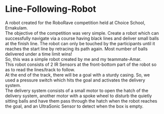 # Line-Following-Robot
A robot created for the RoboRave competition held at Choice School, Ernakulam.  
The objective of the competition was very simple. Create a robot which can successfully navigate via a course having black lines and deliver small balls at the finish line. The robot can only be touched by the participants until it reaches the start line by retracing its path again. Most number of balls delivered under a time limit wins!  
So, this was a simple robot created by me and my teammate-Amar.  
This robot consists of 2 IR Sensors at the front-bottom part of the robot so as to read the lines/track to follow.  
At the end of the track, there will be a goal with a sturdy casing. So, we used a pressure switch which hits the goal and activates the delivery system.  
The delivery system consists of a small motor to open the hatch of the delivery system, another motor with a spoke wheel to disturb the quietly sitting balls and have them pass through the hatch when the robot reaches the goal, and an UltraSonic Sensor to detect when the box is empty.
